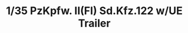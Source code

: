 ---
layout: product
title: "1/35 PzKpfw. II(FI) Sd.Kfz.122 w/UE Trailer"
price: "TBA" 
desc: "Maketa"
img_path: "/assets/img/BRNC35090.webp"
brand: "Bronco"
available: false
special_offer: false
new: false
soon: false
cat: "010000"
subcat: "015800"
subsubcat: "0N/A"
sifra: "BRNC35090"
popular: false
spec: false
---